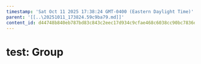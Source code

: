 ```yaml
---
timestamp: 'Sat Oct 11 2025 17:38:24 GMT-0400 (Eastern Daylight Time)'
parent: '[[..\20251011_173824.59c9ba79.md]]'
content_id: d44748b840eb787bd83c843c2eec17d934c9cfae468c6038cc90bc7836d471f7
---
```


# test: Group
